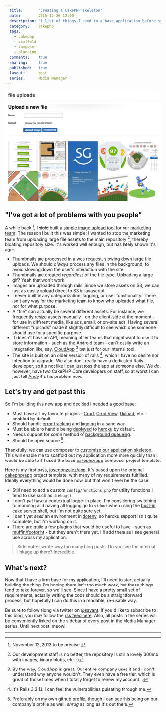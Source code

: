```yaml
---
  title:       "Creating a CakePHP skeleton"
  date:        2015-12-26 12:00
  description: "A list of things I need in a base application before starting a new cakephp project"
  category:    cakephp
  tags:
    - cakephp
    - scaffold
    - composer
    - planning
  comments:    true
  sharing:     true
  published:   true
  layout:      post
  series:      Media Manager
---
```


![File Upload Tool](/images/2015/12/26/screenshot.png)

## "I've got a lot of problems with you people"

A while back [^1], I <s>stole</s> built a [simple image upload tool](https://devcenter.heroku.com/articles/paperclip-s3) for our [marketing team](https://seatgeek.com/sgteam). The reason I built this was simple; I wanted to stop the marketing team from uploading large file assets to the main repository [^2], thereby bloating repository size. It's worked well enough, but has lately shown it's age:

- Thumbnails are processed in a web request, slowing down large file uploads. We should *always* process any files in the background, to avoid slowing down the user's interaction with the site.
- Thumbnails are created *regardless* of the file type. Uploading a large gif? Yeah that won't work.
- Images are uploaded through rails. Since we store assets on S3, we can just as easily upload direct to S3 in javascript.
- I never built in any categorization, tagging, or user functionality. There isn't any way for the marketing team to know who uploaded what file, nor for what purpose.
- A "file" can actually be several different assets. For instance, we frequently resize assets manually - on the client-side at the moment - for use in different media, like ads, email, or on-site ads. Having several different "uploads" made it slightly difficult to see which one someone should use for a specific purpose.
- It doesn't have an API, meaning other teams that might want to use it to store information - such as the Android team - can't easily write an integration like, say, [CloudApp](https://www.getcloudapp.com/) [^3] but just for our internal tool.
- The site is built on an older version of rails [^4], which I have no desire nor intention to upgrade. We also don't really have a dedicated Rails developer, so it's not like I can just toss the app at someone else. We *do*, however, have two CakePHP Core developers on staff, so at worst I can just tell [Andy](https://github.com/ad7six) it's his problem now.

## Let's try and get past this

So I'm building this new app and decided I needed a good base:

- Must have all my favorite plugins - [Crud](/2015/12/02/creating-apis-using-the-crud-plugin/), [Crud View](/2015/12/03/generating-administrative-panels-with-crud-view/), [Upload](/2015/12/05/uploading-files-and-images/), etc. - enabled by default.
- Should handle [error tracking](/2015/12/07/error-handling-in-cakephp-3/) and [logging](/2015/12/14/custom-logging-engines-and-adding-contextual-data/) in a sane way.
- Must be able to handle being [deployed](/2015/12/12/using-dns-to-simplify-connection-strings/) to [heroku](/2015/12/18/managing-application-configuration/) by default.
- Needs support for *some* method of [background queueing](/2015/12/20/creating-custom-background-shells/).
- Should be open source [^5].

Thankfully, we can use composer to [customize our application skeleton](/2015/12/09/customizing-your-app-template/). This will enable me to scaffold out my application more more quickly than I would be able to if I used the base [cakephp/app](https://github.com/cakephp/app) composer project template.

Here is my first pass, [josegonzalez/app](https://github.com/josegonzalez/app). It's based upon the original [cakephp/app](https://github.com/cakephp/app) project template, with many of my requirements fulfilled. Ideally everything would be done now, but that won't ever be the case:

- Still need to add a custom `config/functions.php` for utility functions I tend to use such as `diebug()`.
- I don't *yet* have a contextual logger in place. I'm considering switching to monolog and having all logging go to `stdout` when using the [built-in cake server shell](/2015/12/17/cakephp-shells-i-didnt-know-about/), but I'm not quite sure yet.
- I can't yet *seed* an environment in [dotenv](/2015/12/18/managing-application-configuration/), so heroku support isn't quite complete, but I'm working on it.
- There are quite a few plugins that would be useful to have - such as [muffin/footprint](https://github.com/usemuffin/footprint) - but they aren't there yet. I'll add them as I see general use across my application.

> Side note: I wrote *way* too many blog posts. Do you see the internal linkage up there? Incredible.

## What's next?

Now that I have a firm base for my application, I'll need to start actually building the thing. I'm hoping there isn't too much work, but these things tend to take forever, so we'll see. Since I have a pretty small set of requirements, actually writing the code should be a straightforward process, but hopefully I can do this in a readable, re-usable way.

Be sure to follow along via twitter on [@savant](https://twitter.com/savant). If you'd like to subscribe to this blog, you may follow the [rss feed here](/atom.xml). Also, all posts in the series will be conveniently linked on the sidebar of every post in the Media Manager series. Until next post, meow!

---

[^1]: November 12, 2013 to be precise.

[^2]: Our development staff is no better, the repository is still a lovely 300mb with images, binary blobs, etc. :)

[^3]: By the way, CloudApp is great. Our entire company uses it and I don't understand why anyone wouldn't. They even have a free tier, which is great of those times when I totally forget to renew my account...

[^4]: It's Rails 3.2.13. I can feel the vulnerabilities pulsating through me.

[^5]: Preferably on my own [github profile](https://github.com/josegonzalez), though I can see this being on our company's profile as well. *shrug* as long as it's out there.
